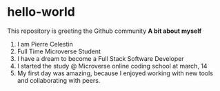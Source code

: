 # hello-world
This repository is greeting the Github community
**A bit about myself**
1. I am Pierre Celestin
2. Full Time Microverse Student
3. I have a dream to become a Full Stack Software Developer
4. I started the study @ Microverse online coding school at march, 14 
5. My first day was amazing, because I enjoyed working with new tools and collaborating with peers.
